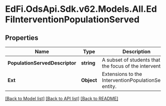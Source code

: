 # EdFi.OdsApi.Sdk.v62.Models.All.EdFiInterventionPopulationServed

## Properties

Name | Type | Description | Notes
------------ | ------------- | ------------- | -------------
**PopulationServedDescriptor** | **string** | A subset of students that are the focus of the intervention. | 
**Ext** | **Object** | Extensions to the InterventionPopulationServed entity. | [optional] 

[[Back to Model list]](../README.md#documentation-for-models) [[Back to API list]](../README.md#documentation-for-api-endpoints) [[Back to README]](../README.md)

